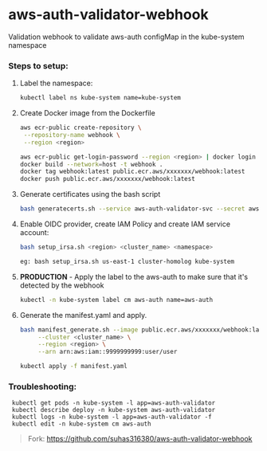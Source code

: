 # aws-auth-validator-webhook
Validation webhook to validate aws-auth configMap in the kube-system namespace
### Steps to setup:
1. Label the namespace:
   ~~~bash
   kubectl label ns kube-system name=kube-system
   ~~~

2. Create Docker image from the Dockerfile

    ~~~bash
    aws ecr-public create-repository \
     --repository-name webhook \
     --region <region>
    ~~~

    ~~~bash
    aws ecr-public get-login-password --region <region> | docker login --username AWS --password-stdin public.ecr.aws/xxxxxxx/webhook
    docker build --network=host -t webhook .
    docker tag webhook:latest public.ecr.aws/xxxxxxx/webhook:latest
    docker push public.ecr.aws/xxxxxxx/webhook:latest
    ~~~

3. Generate certificates using the bash script
     ~~~bash
     bash generatecerts.sh --service aws-auth-validator-svc --secret aws-auth-validator-certs --namespace kube-system
     ~~~

4. Enable OIDC provider, create IAM Policy and create IAM service account:
     ~~~bash
     bash setup_irsa.sh <region> <cluster_name> <namespace>
     ~~~

     ~~~bash
     eg: bash setup_irsa.sh us-east-1 cluster-homolog kube-system
     ~~~

5. **PRODUCTION** - Apply the label to the aws-auth to make sure that it's detected by the webhook
     ~~~bash
     kubectl -n kube-system label cm aws-auth name=aws-auth
     ~~~

6. Generate the manifest.yaml and apply.
     ~~~bash
     bash manifest_generate.sh --image public.ecr.aws/xxxxxxx/webhook:latest  \
          --cluster <cluster_name> \
          --region <region> \
          --arn arn:aws:iam::9999999999:user/user
     ~~~

     ~~~bash
     kubectl apply -f manifest.yaml
     ~~~

### Troubleshooting:
     kubectl get pods -n kube-system -l app=aws-auth-validator
     kubectl describe deploy -n kube-system aws-auth-validator
     kubectl logs -n kube-system -l app=aws-auth-validator -f
     kubectl edit -n kube-system cm aws-auth
     
> Fork: https://github.com/suhas316380/aws-auth-validator-webhook
